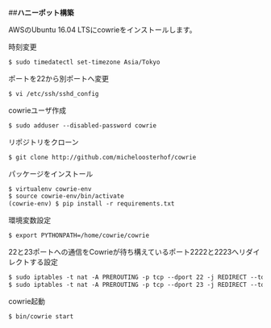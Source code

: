 ##**ハニーポット構築**

AWSのUbuntu 16.04 LTSにcowrieをインストールします。

時刻変更

```markdown
$ sudo timedatectl set-timezone Asia/Tokyo
```

ポートを22から別ポートへ変更
```markdown
$ vi /etc/ssh/sshd_config
```

cowrieユーザ作成
```markdown
$ sudo adduser --disabled-password cowrie
```

リポジトリをクローン
```markdown
$ git clone http://github.com/micheloosterhof/cowrie
```

パッケージをインストール
```markdown
$ virtualenv cowrie-env
$ source cowrie-env/bin/activate
(cowrie-env) $ pip install -r requirements.txt
```

環境変数設定
```markdown
$ export PYTHONPATH=/home/cowrie/cowrie
```

22と23ポートへの通信をCowrieが待ち構えているポート2222と2223へリダイレクトする設定
```markdown
$ sudo iptables -t nat -A PREROUTING -p tcp --dport 22 -j REDIRECT --to-port 2222
$ sudo iptables -t nat -A PREROUTING -p tcp --dport 23 -j REDIRECT --to-port 2223
```

cowrie起動
```markdown
$ bin/cowrie start
```
